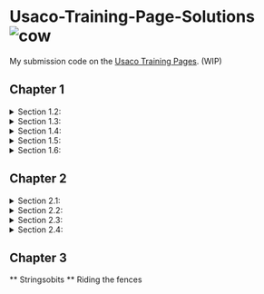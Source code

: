
# Usaco-Training-Page-Solutions ![cow](https://train.usaco.org/usaco/cowhead2.gif)
My submission code on the [Usaco Training Pages](https://train.usaco.org/usacogate). (WIP)


## Chapter 1

<details>
<summary>Section 1.2: </summary>
<br>
  
| Problem | My Sol |
| -- | -- |
| 1.2.1 [Your Ride Is Here](https://train.usaco.org/usacoprob2?a=JOFfbFzZIvB&S=ride)           |  [Java Solution](/Section%201.2/Your%20Ride%20Is%20Here/ride.java)      |
| 1.2.2 [Greedy Gift Givers](https://train.usaco.org/usacoprob2?a=JOFfbFzZIvB&S=gift1)         |  [Java Solution](/Section%201.2/Greedy%20Gift%20Givers/gift1.java)      |
| 1.2.3 [Friday the Thirteenth](https://train.usaco.org/usacoprob2?a=JOFfbFzZIvB&S=friday)     |  [Java Solution](/Section%201.2/Friday%20the%20Thirteenth/friday.java)  |
| 1.2.4 [Broken Necklace](https://train.usaco.org/usacoprob2?a=JOFfbFzZIvB&S=beads)            |  [Java Solution](/Section%201.2/Broken%20Necklace/beads.java)           |
</details>

<details>
<summary>Section 1.3: </summary>
<br>
  
| Problem | My Sol |
| -- | -- |
| 1.3.1 [Milking Cows](https://train.usaco.org/usacoprob2?a=zKUS1lbb1UL&S=milk2)             |  [Java Solution](/Section%201.3/Milking%20Cows/milk2.java)   |
| 1.3.2 [Transformations](https://train.usaco.org/usacoprob2?a=zKUS1lbb1UL&S=transform)      |  [Java Solution](/Section%201.3/Transformations/transform.java)   |
| 1.3.3 [Name That Number](https://train.usaco.org/usacoprob2?a=zKUS1lbb1UL&S=namenum)       |  [Java Solution](/Section%201.3/Name%20That%20Number/namenum.java)   |
| 1.3.4 [Palindromic Squares](https://train.usaco.org/usacoprob2?a=zKUS1lbb1UL&S=palsquare)  |  [Java Solution](/Section%201.3/Palindromic%20Squares/palsquare.java)   | 
| 1.3.5 [Dual Palindromes](https://train.usaco.org/usacoprob2?a=zKUS1lbb1UL&S=dualpal)       |  [Java Solution](/Section%201.3/Dual%20Palindromes/dualpal.java)   | 

</details>

<details>
<summary>Section 1.4: </summary>
<br>
  
| Problem | My Sol |
| -- | -- |
| 1.4.1 [Mixing Milk](https://train.usaco.org/usacoprob2?a=zKUS1lbb1UL&S=milk)          |  [Java Solution](/Section%201.4/Mixing%20Milk/milk.java)         |
| 1.4.2 [Barn Repair](https://train.usaco.org/usacoprob2?a=zKUS1lbb1UL&S=barn1)         |  [Java Solution](/Section%201.4/Barn%20Repair/barn1.java)        |
| 1.4.3 [Prime Cryptarithm](https://train.usaco.org/usacoprob2?a=zKUS1lbb1UL&S=crypt1)  |  [Java Solution](/Section%201.4/Prime%20Cryptarithm/crypt1.java) |
| 1.4.4 [Combination Lock](https://train.usaco.org/usacoprob2?a=zKUS1lbb1UL&S=combo)    |  [Java Solution](/Section%201.4/Combination%20Lock/combo.java)   |
| 1.4.5 [Wormholes](https://train.usaco.org/usacoprob2?a=zKUS1lbb1UL&S=wormhole)        |  [Java Solution](/Section%201.4/Wormholes/wormhole.java)         |
| 1.4.6 [Ski Design](https://train.usaco.org/usacoprob2?a=zKUS1lbb1UL&S=skidesign)      |  [Java Solution](/Section%201.4/Ski%20Design/skidesign.java)     |

</details>

<details>
<summary>Section 1.5: </summary>
<br>
  
| Problem | My Sol |
| -- | -- |
| 1.5.1 [Arithmetic Progressions](https://train.usaco.org/usacoprob2?a=wzJFDqQ89Jg&S=ariprog)  |  [Java Solution](/Section%201.5/Arithmetic%20Progressions/ariprog.java)  |
| 1.5.2 [Mother's Milk](https://train.usaco.org/usacoprob2?a=wzJFDqQ89Jg&S=milk3)              |  [Java Solution](/Section%201.5/Mother's%20Milk/milk3.java)              |

</details>

<details>
<summary>Section 1.6: </summary>
<br>
  
| Problem | My Sol |
| -- | -- |
| 1.6.1 [Number Triangles](https://train.usaco.org/usacoprob2?a=wzJFDqQ89Jg&S=numtri)      |  [Java Solution](/Section%201.6/Number%20Triangles/numtri.java)  |
| 1.6.2 [Prime Palindromes](https://train.usaco.org/usacoprob2?a=wzJFDqQ89Jg&S=pprime)     |  [Java Solution](/Section%201.6/Prime%20Palindromes/pprime.java) |
| 1.6.3 [SuperPrime Rib](https://train.usaco.org/usacoprob2?a=wzJFDqQ89Jg&S=sprime)        |  [Java Solution](/Section%201.6/Superprime%20Rib/sprime.java)    |

</details>

## Chapter 2

<details>
<summary>Section 2.1: </summary>
<br>
  
| Problem | My Sol |
| -- | -- |
| 2.1.1 [The Castle](https://train.usaco.org/usacoprob2?a=sRHsEZ2YHxO&S=castle)                     |  [Java Solution](/Section%202.1/The%20Castle/The%20Castle.java)      |
| 2.1.2 [Ordered Fractions](https://train.usaco.org/usacoprob2?a=sRHsEZ2YHxO&S=frac1)               |  [Java Solution](/Section%202.1/Ordered%20Fractions/frac1.java)      |
| 2.1.3 [Sorting A Three-Valued Sequence](https://train.usaco.org/usacoprob2?a=sRHsEZ2YHxO&S=sort3) |  [Java Solution](/Section%202.1/Sorting%20A%20Three-Valued%20Sequence/sort3.java)  |
| 2.1.4 [Healthy Holsteins](https://train.usaco.org/usacoprob2?a=sRHsEZ2YHxO&S=holstein)            |  [Java Solution](/Section%202.1/Healthy%20Holsteins/holstein.java)           |
| 2.1.5 [Hamming Codes](https://train.usaco.org/usacoprob2?a=sRHsEZ2YHxO&S=hamming)                 |   [Java Solution](/Section%202.1/Hamming%20Codes/Hamming%20Codes%202.java)           |
</details>

<details>
<summary>Section 2.2: </summary>
<br>
  
| Problem | My Sol |
| -- | -- |
| 2.2.1 [Preface Numbering](https://train.usaco.org/usacoprob2?a=sRHsEZ2YHxO&S=preface)   |  [Java Solution](/Section%202.2/Preface%20Numbering/preface.java)   |
| 2.2.2 [Subset Sums](https://train.usaco.org/usacoprob2?a=sRHsEZ2YHxO&S=subset)          |  [Java Solution](/Section%202.2/Subset%20Sums/subset.java)          |
| 2.2.3 [Runaround Numbers](https://train.usaco.org/usacoprob2?a=sRHsEZ2YHxO&S=runround)  |  [Java Solution](/Section%202.2/Runaround%20Numbers/runround.java)  |
| 2.2.4 [Party Lamps](https://train.usaco.org/usacoprob2?a=sRHsEZ2YHxO&S=lamps)           |  [Java Solution](/Section%202.2/Party%20Lamps/lamps.java)           |
</details>

<details>
<summary>Section 2.3: </summary>
<br>
  
| Problem | My Sol |
| -- | -- |
| 2.3.1 [The Longest Prefix](https://train.usaco.org/usacoprob2?a=HS2piNoM6ik&S=prefix)      |  [Java Solution](https://github.com/)          |
| 2.3.2 [Cow Pedigrees](https://train.usaco.org/usacoprob2?a=HS2piNoM6ik&S=nocows)           |  [Java Solution](https://github.com/)          |
| 2.3.3 [Zero Sum](https://train.usaco.org/usacoprob2?a=HS2piNoM6ik&S=zerosum)               |  [Java Solution](https://github.com/)           |
| 2.3.4 [Money Systems](https://train.usaco.org/usacoprob2?a=HS2piNoM6ik&S=money)            |  [Java Solution](https://github.com/)           |
| 2.3.5 [Controlling Companies](https://train.usaco.org/usacoprob2?a=HS2piNoM6ik&S=concom)   |  [Java Solution](https://github.com/)           |
</details>

<details>
<summary>Section 2.4: </summary>
<br>
  
| Problem | My Sol |
| -- | -- |
| 2.4.1 [The Tamworth Two](https://train.usaco.org/usacoprob2?a=HS2piNoM6ik&S=ttwo)      |  [Java Solution](https://github.com/)          |
| 2.4.2 [Overfencing](https://train.usaco.org/usacoprob2?a=HS2piNoM6ik&S=maze1)           |  [Java Solution](https://github.com/)          |
| 2.4.3 [Cow Tours](https://train.usaco.org/usacoprob2?a=HS2piNoM6ik&S=cowtour)               |  [Java Solution](https://github.com/)           |
| 2.4.4 [Bessie Come Home](https://train.usaco.org/usacoprob2?a=HS2piNoM6ik&S=comehome)            |  [Java Solution](https://github.com/)           |
| 2.4.5 [Fractions to Decimals](https://train.usaco.org/usacoprob2?a=HS2piNoM6ik&S=fracdec)   |  [Java Solution](https://github.com/)           |
</details>

## Chapter 3


** Stringsobits
** Riding the fences
